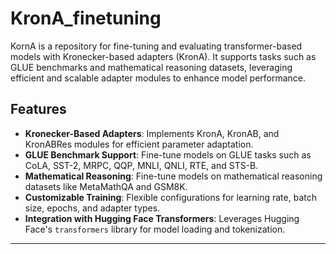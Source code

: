 # KronA_finetuning
KornA is a repository for fine-tuning and evaluating transformer-based models with Kronecker-based adapters (KronA). It supports tasks such as GLUE benchmarks and mathematical reasoning datasets, leveraging efficient and scalable adapter modules to enhance model performance.

## Features

- **Kronecker-Based Adapters**: Implements KronA, KronAB, and KronABRes modules for efficient parameter adaptation.
- **GLUE Benchmark Support**: Fine-tune models on GLUE tasks such as CoLA, SST-2, MRPC, QQP, MNLI, QNLI, RTE, and STS-B.
- **Mathematical Reasoning**: Fine-tune models on mathematical reasoning datasets like MetaMathQA and GSM8K.
- **Customizable Training**: Flexible configurations for learning rate, batch size, epochs, and adapter types.
- **Integration with Hugging Face Transformers**: Leverages Hugging Face's `transformers` library for model loading and tokenization.

---